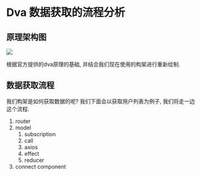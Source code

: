 # Dva 数据获取的流程分析





## 原理架构图

![](./images/dav-data-view.png)


根据官方提供的dva原理的基础, 并结合我们现在使用的构架进行重新绘制.


## 数据获取流程

我们构架是如何获取数据的呢? 我们下面会以获取用户列表为例子, 我们将走一边这个流程.





1. router
2. model
    1. subscription
    2. call
    3. axios
    5. effect
    6. reducer
3. connect component
